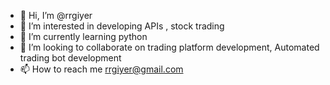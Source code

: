 - 👋 Hi, I’m @rrgiyer
- 👀 I’m interested in developing APIs , stock trading
- 🌱 I’m currently learning python
- 💞️ I’m looking to collaborate on trading platform development, Automated trading bot development
- 📫 How to reach me rrgiyer@gmail.com

<!---
rrgiyer/rrgiyer is a ✨ special ✨ repository because its `README.md` (this file) appears on your GitHub profile.
You can click the Preview link to take a look at your changes.
--->
